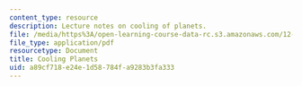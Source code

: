 ```yaml
---
content_type: resource
description: Lecture notes on cooling of planets.
file: /media/https%3A/open-learning-course-data-rc.s3.amazonaws.com/12-002-physics-and-chemistry-of-the-terrestrial-planets-fall-2008/a89cf718e24e1d58784fa9283b3fa333_MIT12_002f08_lec18.pdf
file_type: application/pdf
resourcetype: Document
title: Cooling Planets
uid: a89cf718-e24e-1d58-784f-a9283b3fa333
---
```

